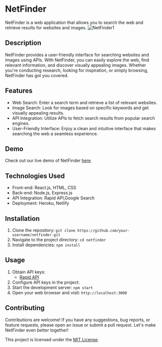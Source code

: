 # NetFinder

NetFinder is a web application that allows you to search the web and retrieve results for websites and images.
![NetFinder1](https://github.com/chiruvishal/Netfinder/assets/86530058/bc739b76-1a62-4fe5-b74e-88eb7322424a)

## Description

NetFinder provides a user-friendly interface for searching websites and images using APIs. With NetFinder, you can easily explore the web, find relevant information, and discover visually appealing images. Whether you're conducting research, looking for inspiration, or simply browsing, NetFinder has got you covered.

## Features

- Web Search: Enter a search term and retrieve a list of relevant websites.
- Image Search: Look for images based on specific keywords and get visually appealing results.
- API Integration: Utilize APIs to fetch search results from popular search engines.
- User-Friendly Interface: Enjoy a clean and intuitive interface that makes searching the web a seamless experience.

## Demo

Check out our live demo of NetFinder [here](https://netfinder.netlify.app/).

## Technologies Used

- Front-end: React.js, HTML, CSS
- Back-end: Node.js, Express.js
- API Integration: Rapid API,Google Search
- Deployment: Heroku, Netlify

## Installation

1. Clone the repository: `git clone https://github.com/your-username/netfinder.git`
2. Navigate to the project directory: `cd netfinder`
3. Install dependencies: `npm install`

## Usage

1. Obtain API keys:
   - [Rapid API](https://rapidapi.com/neoscrap-net/api/google-search72/)
2. Configure API keys in the project:
3. Start the development server: `npm start`
4. Open your web browser and visit: `http://localhost:3000`

## Contributing

Contributions are welcome! If you have any suggestions, bug reports, or feature requests, please open an issue or submit a pull request. Let's make NetFinder even better together!

This project is licensed under the [MIT License](LICENSE).
